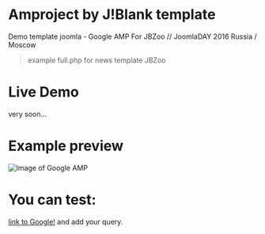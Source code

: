 Amproject by J!Blank template
======
Demo template joomla - Google AMP For JBZoo // JoomlaDAY 2016 Russia / Moscow
> example full.php for news template JBZoo


Live Demo
======
very soon...

Example preview
======
![Image of Google AMP](http://img-fotki.yandex.ru/get/59186/77677229.79/0_a5124_910234b6_orig.png)

You can test:
======
[link to Google!](https://g.co/ampdemo) and add your query.
